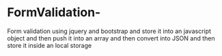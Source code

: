 # FormValidation-
Form validation using jquery and bootstrap and store it into an javascript object and then push it into an array and then convert into JSON and then store it inside an local storage
